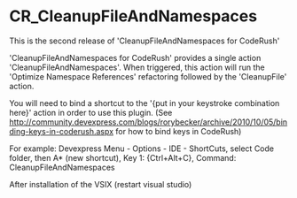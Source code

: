 CR_CleanupFileAndNamespaces
===========================




This is the second release of 'CleanupFileAndNamespaces for CodeRush'

'CleanupFileAndNamespaces for CodeRush' provides a single action 'CleanupFileAndNamespaces'.
When triggered, this action will run the 'Optimize Namespace References' refactoring followed by the 'CleanupFile' action.

You will need to bind a shortcut to the '{put in your keystroke combination here}' action in order to use this plugin.
(See http://community.devexpress.com/blogs/rorybecker/archive/2010/10/05/binding-keys-in-coderush.aspx for how to bind keys in CodeRush)

For example: Devexpress Menu - Options - IDE - ShortCuts, select Code folder, then A* (new shortcut), Key 1: {Ctrl+Alt+C}, Command: CleanupFileAndNamespaces

After installation of the VSIX (restart visual studio)
